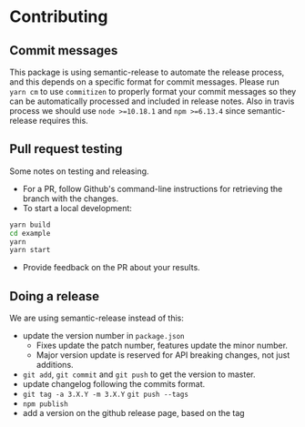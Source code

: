 # Contributing

## Commit messages

This package is using semantic-release to automate the release process, and this depends on a specific format for commit messages. Please run `yarn cm` to use `commitizen` to properly format your commit messages so they can be automatically processed and included in release notes. Also in travis process we should use `node >=10.18.1` and `npm >=6.13.4` since semantic-release requires this.

## Pull request testing

Some notes on testing and releasing.

- For a PR, follow Github's command-line instructions for retrieving the branch with the changes.
- To start a local development:

```sh
yarn build
cd example
yarn
yarn start
```

- Provide feedback on the PR about your results.

## Doing a release

We are using semantic-release instead of this:

- update the version number in `package.json`
  - Fixes update the patch number, features update the minor number.
  - Major version update is reserved for API breaking changes, not just additions.
- `git add`, `git commit` and `git push` to get the version to master.
- update changelog following the commits format.
- `git tag -a 3.X.Y -m 3.X.Y` `git push --tags`
- `npm publish`
- add a version on the github release page, based on the tag
